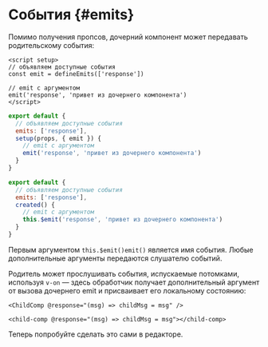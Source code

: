 # События {#emits}

Помимо получения пропсов, дочерний компонент может передавать родительскому события:

<div class="composition-api">
<div class="sfc">

```vue
<script setup>
// объявляем доступные события
const emit = defineEmits(['response'])

// emit с аргументом
emit('response', 'привет из дочернего компонента')
</script>
```

</div>

<div class="html">

```js
export default {
  // объявляем доступные события
  emits: ['response'],
  setup(props, { emit }) {
    // emit с аргументом
    emit('response', 'привет из дочернего компонента')
  }
}
```

</div>

</div>

<div class="options-api">

```js
export default {
  // объявляем доступные события
  emits: ['response'],
  created() {
    // emit с аргументом
    this.$emit('response', 'привет из дочернего компонента')
  }
}
```

</div>

Первым аргументом <span class="options-api">`this.$emit()`</span><span class="composition-api">`emit()`</span> является имя события. Любые дополнительные аргументы передаются слушателю событий.

Родитель может прослушивать события, испускаемые потомками, используя `v-on` — здесь обработчик получает дополнительный аргумент от вызова дочернего emit и присваивает его локальному состоянию:

<div class="sfc">

```vue-html
<ChildComp @response="(msg) => childMsg = msg" />
```

</div>
<div class="html">

```vue-html
<child-comp @response="(msg) => childMsg = msg"></child-comp>
```

</div>

Теперь попробуйте сделать это сами в редакторе.
